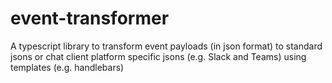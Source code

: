 # event-transformer
A typescript library to transform event payloads (in json format) to standard jsons or chat client platform specific jsons (e.g. Slack and Teams) using templates (e.g. handlebars)
